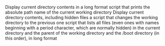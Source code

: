 Display current directory contents in a long format
script that prints the absolute path name of the current working directory
Display current directory contents, including hidden files
a script that changes the working directory to the previous one
script that lists all files (even ones with names beginning with a period character, which are normally hidden) in the current directory and the parent of the working directory and the /boot directory (in this order), in long format
